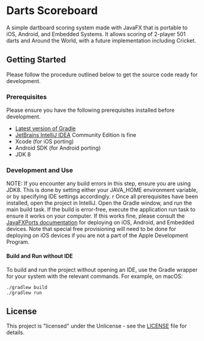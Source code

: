 # Darts Scoreboard

A simple dartboard scoring system made with JavaFX that is portable to iOS, Android, and Embedded Systems.
It allows scoring of 2-player 501 darts and Around the World, with a future implementation including Cricket.

## Getting Started

Please follow the procedure outlined below to get the source code ready for development.

### Prerequisites

Please ensure you have the following prerequisites installed before development.

* [Latest version of Gradle](https://gradle.org)
* [JetBrains IntelliJ IDEA](https://www.jetbrains.com/idea/) Community Edition is fine
* Xcode (for iOS porting)
* Android SDK (for Android porting)
* JDK 8

### Development and Use

NOTE: If you encounter any build errors in this step, ensure you are using JDK8.
This is done by setting either your JAVA_HOME environment variable, or by specifying
IDE settings accordingly. 
r
Once all prerequisites have been installed, open the project in IntelliJ. Open
the Gradle window, and run the main build task. If the build is error-free, execute the
application run task to ensure it works on your computer. If this works fine, please consult
the [JavaFXPorts documentation](https://docs.gluonhq.com/javafxports/) for deploying
on iOS, Android, and Embedded devices. Note that special free provisioning will need
to be done for deploying on iOS devices if you are not a part of the Apple Development
Program.

#### Build and Run without IDE

To build and run the project without opening an IDE, use the Gradle wrapper for your
system with the relevant commands. For example, on macOS:

```
./gradlew build
./gradlew run
```

## License

This project is "licensed" under the Unlicense - see the [LICENSE](LICENSE) file for details.
